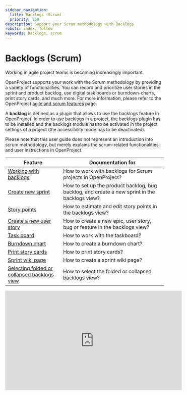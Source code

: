 ```yaml
---
sidebar_navigation:
  title: Backlogs (Scrum)
  priority: 850
description: Support your Scrum methodology with Backlogs
robots: index, follow
keywords: backlogs, scrum
---
```


# Backlogs (Scrum)

Working in agile project teams is becoming increasingly important.

OpenProject supports your work with the Scrum methodology by providing a variety of functionalities. You can record and prioritize user stories in the sprint and product backlog, use digital task boards or burndown-charts, print story cards, and much more. For more information, please refer to the OpenProject [agile and scrum features](https://www.openproject.org/collaboration-software-features/agile-scrum-agile-project-management-openproject/) page.

<div class="glossary">

A **backlog** is defined as a plugin that allows to use the backlogs feature in OpenProject. In order to use backlogs in a project, the backlogs plugin has to be installed and the backlogs module has to be activated in the project settings of a project (the accessibility mode has to be deactivated).

</div>

Please note that this user guide does not represent an introduction into scrum methodology, but merely explains the scrum-related functionalities and user instructions in OpenProject.

| Feature                                                      | Documentation for                                            |
| ------------------------------------------------------------ | ------------------------------------------------------------ |
| [Working with backlogs](work-with-backlogs)                  | How to work with backlogs for Scrum projects in OpenProject? |
| [Create new sprint](manage-sprints)                          | How to set up the product backlog, bug backlog, and create a new sprint in the backlogs view? |
| [Story points](work-with-backlogs#working-withstory-points)  | How to estimate and edit story points in the backlogs view?  |
| [Create a new user story](work-with-backlogs#create-a-new-story) | How to create a new epic, user story, bug or feature in the backlogs view? |
| [Task board](taskboard)                                      | How to work with the taskboard?                              |
| [Burndown chart](work-with-backlogs#burndown-chart)          | How to create a burndown chart?                              |
| [Print story cards](work-with-backlogs#print-story-cards)    | How to print story cards?                                    |
| [Sprint wiki page](work-with-backlogs#sprint-wiki)           | How to create a sprint wiki page?                            |
| [Selecting folded or collapsed backlogs view](taskboard#configure-backlogs-settings-under-my-account) | How to select the folded or collapsed backlogs view?         |

<iframe width="560" height="315" src="https://www.youtube.com/embed/wwWtuDcqj18" frameborder="0" allow="accelerometer; autoplay; encrypted-media; gyroscope; picture-in-picture" allowfullscreen></iframe>
